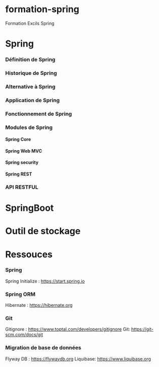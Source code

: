 # formation-spring
Formation Excils Spring

# Spring
### Définition de Spring 

### Historique de Spring

### Alternative à Spring 

### Application de Spring 

### Fonctionnement de Spring 

### Modules de Spring 

#### Spring Core 

#### Spring Web MVC 

#### Spring security 

#### Spring REST

### API RESTFUL 

# SpringBoot 

# Outil de stockage

# Ressouces 
### Spring 
Spring Initialize : https://start.spring.io 
### Spring ORM 
Hibernate : https://hibernate.org 
### Git
Gitignore : https://www.toptal.com/developers/gitignore 
Git: https://git-scm.com/docs/git 
### Migration de base de données 
Flyway DB : https://flywaydb.org
Liquibase: https://www.liquibase.org  

